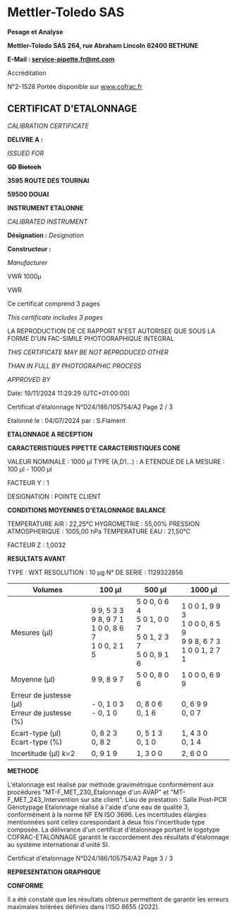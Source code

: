 # **Mettler-Toledo SAS**

**Pesage et Analyse**

**Mettler-Toledo SAS**
**264, rue Abraham Lincoln**
**62400 BETHUNE**

**E-Mail : service-pipette.fr@mt.com**

Accréditation

N°2-1528
Portée disponible
sur www.cofrac.fr
## **CERTIFICAT D'ETALONNAGE**

_CALIBRATION CERTIFICATE_


**DELIVRE A :**

_ISSUED FOR_


~~**GD**~~ ~~**Biotech**~~

**3595 ROUTE DES TOURNAI**

**59500 DOUAI**


**INSTRUMENT ETALONNE**

_CALIBRATED INSTRUMENT_


**Désignation :**
_Designation_

**Constructeur :**

_Manufacturer_


VWR 1000µ

VWR



Ce certificat comprend 3 pages

_This certificate includes 3 pages_

LA REPRODUCTION DE CE RAPPORT N'EST AUTORISEE QUE SOUS
LA FORME D'UN FAC-SIMILE PHOTOGRAPHIQUE INTEGRAL

_THIS CERTIFICATE MAY BE NOT REPRODUCED OTHER_

_THAN IN FULL BY PHOTOGRAPHIC PROCESS_


_APPROVED BY_

Date: 19/11/2024 11:29:29 (UTC+01:00:00)

Certificat d'étalonnage N°D24/186/105754/A2  Page 2 / 3

Etalonné le : 04/07/2024 par : S.Flament

**ETALONNAGE A RECEPTION**

**CARACTERISTIQUES PIPETTE** **CARACTERISTIQUES CONE**


VALEUR NOMINALE : 1000 µl
TYPE (A,D1...) : A
ETENDUE DE LA MESURE : 100 µl - 1000 µl

FACTEUR Y : 1


DESIGNATION : POINTE CLIENT


**CONDITIONS MOYENNES D'ETALONNAGE** **BALANCE**


TEMPERATURE AIR : 22,25°C
HYGROMETRIE : 55,00%
PRESSION ATMOSPHERIQUE : 1005,00 hPa
TEMPERATURE EAU : 21,50°C

FACTEUR Z : 1,0032

**RESULTATS AVANT**


TYPE : WXT
RESOLUTION : 10 µg
N° DE SERIE : 1129322856










|Volumes|100 µl|500 µl|1000 µl|
|---|---|---|---|
|Mesures (µl)|9 9, 5 3 3<br>9 8, 9 7 1<br>1 0 0, 8 6 7<br>1 0 0, 2 1 5|5 0 0, 0 6 4<br>5 0 1, 0 0 7<br>5 0 1, 2 3 7<br>5 0 0, 9 1 6|1 0 0 1, 9 9 3<br>1 0 0 0, 8 5 9<br>9 9 8, 6 7 3<br>1 0 0 1, 2 7 1|
|Moyenne (µl)|9 9, 8 9 7|5 0 0, 8 0 6|1 0 0 0, 6 9 9|
|Erreur de justesse (µl)<br>Erreur de justesse (%)|- 0, 1 0 3<br>- 0, 1 0|0, 8 0 6<br>0, 1 6|0, 6 9 9<br>0, 0 7|
|Ecart-type (µl)<br>Ecart-type (%)|0, 8 2 3<br>0, 8 2|0, 5 1 3<br>0, 1 0|1, 4 3 0<br>0, 1 4|
|Incertitude (µl) k=2|0, 9 1 9|1, 3 0 0|2, 6 0 0|


**METHODE**

L'étalonnage est réalisé par méthode gravimétrique conformément aux procédures "MT-F_MET_230_Etalonnage d'un AVAP" et
"MT-F_MET_243_Intervention sur site client".
Lieu de prestation : Salle Post-PCR Génotypage
Etalonnage réalisé à l'aide d'une eau de qualité 3, conformément à la norme NF EN ISO 3696.
Les incertitudes élargies mentionnées sont celles corespondant à deux fois l'incertitude type composée.
La délivrance d'un certificat d'étalonnage portant le logotype COFRAC-ETALONNAGE garantit le raccordement des résultats d'étalonnage au système
international d'unité SI.

Certificat d'étalonnage N°D24/186/105754/A2  Page 3 / 3

**REPRESENTATION GRAPHIQUE**

**CONFORME**

Il a été constaté que les résultats obtenus permettent de garantir les erreurs maximales tolérées définies dans l'ISO 8655 (2022).

